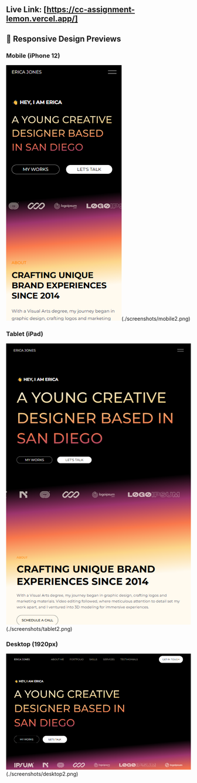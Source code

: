 ## Live Link: [https://cc-assignment-lemon.vercel.app/]

## 📱 Responsive Design Previews

### Mobile (iPhone 12)
![Mobile Screenshot](./screenshots/mobile1.png)(./screenshots/mobile2.png)

### Tablet (iPad)
![Tablet Screenshot](./screenshots/tablet1.png)(./screenshots/tablet2.png)

### Desktop (1920px)
![Desktop Screenshot](./screenshots/desktop1.png)(./screenshots/desktop2.png)


